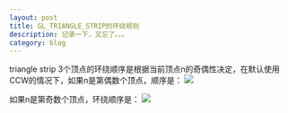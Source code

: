 ```yaml
---
layout: post
title: GL_TRIANGLE_STRIP的环绕规则
description: 记录一下，又忘了。。。
category: blog
---
```


triangle strip 3个顶点的环绕顺序是根据当前顶点n的奇偶性决定，在默认使用CCW的情况下，如果n是第偶数个顶点，顺序是：
![](http://www.matrix44.net/cms/wp-content/plugins/wpmathpub/phpmathpublisher/img/math_986.5_a95bf33d0e8beec545d37360e1f4d005.png)

如果n是第奇数个顶点，环绕顺序是：
![](http://www.matrix44.net/cms/wp-content/plugins/wpmathpub/phpmathpublisher/img/math_986.5_4591b75f8c6849409d97d8c488140382.png)



[Joshua]:    http://joshuastray.github.io  "Joshua"
